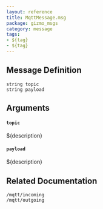 ```yaml
---
layout: reference
title: MqttMessage.msg
package: gizmo_msgs
category: message
tags: 
- ${tag}
- ${tag}
---
```


## Message Definition
```
string topic
string payload
```

## Arguments
#### `topic`
${description}

#### `payload`
${description}

## Related Documentation
``/mqtt/incoming``  
``/mqtt/outgoing``  
